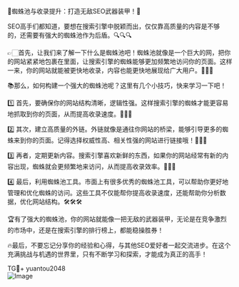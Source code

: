 🎉蜘蛛池与收录提升：打造无敌SEO武器装甲！🚀

SEO高手们都知道，要想在搜索引擎中脱颖而出，仅仅靠高质量的内容是不够的，还需要有强大的蜘蛛池作为后盾。🔍🔍🔍

👉🏻首先，让我们来了解一下什么是蜘蛛池吧！蜘蛛池就像是一个巨大的网，把你的网站紧紧地包裹在里面，让搜索引擎的蜘蛛能够更加频繁地访问你的页面。这样一来，你的网站就能被更快地收录，内容也能更快地展现给广大用户。🌈🌈🌈

📚那么，如何构建一个强大的蜘蛛池呢？这里有几个小技巧，快来学习一下吧！

1️⃣ 首先，要确保你的网站结构清晰，逻辑性强。这样搜索引擎的蜘蛛才能更容易地抓取到你的页面，从而提高收录速度。🌟🌟🌟

2️⃣ 其次，建立高质量的外链。外链就像是通往你网站的桥梁，能够引导更多的蜘蛛来到你的页面。记得选择权威性高、相关性强的网站进行链接哦！🔗🔗🔗

3️⃣ 再者，定期更新内容。搜索引擎喜欢新鲜的东西，如果你的网站经常有新的内容出现，蜘蛛就会更频繁地来访问，从而提高收录效率。📝📝📝

4️⃣ 最后，利用蜘蛛池工具。市面上有很多优秀的蜘蛛池工具，可以帮助你更好地管理和优化蜘蛛的访问。这些工具不仅能帮你提高收录速度，还能帮助你分析数据，优化网站结构。🛠🛠🛠

🏆有了强大的蜘蛛池，你的网站就能像一把无敌的武器装甲，无论是在竞争激烈的市场中，还是在搜索引擎的排行榜上，都能稳操胜券！

🔥最后，不要忘记分享你的经验和心得，与其他SEO爱好者一起交流进步。在这个充满挑战与机遇的世界里，只有不断学习和探索，才能成为真正的高手！

TG💪+ yuantou2048  
![Image](https://github.com/user-attachments/assets/42a5a4a5-fea9-4a1d-8aa0-73e57e430cca)